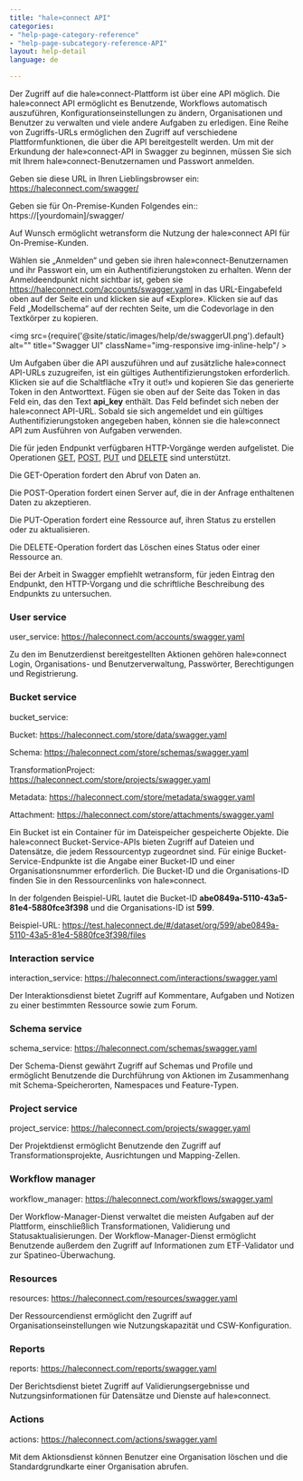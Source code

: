 ```yaml
---
title: "hale»connect API"
categories:
- "help-page-category-reference"
- "help-page-subcategory-reference-API"
layout: help-detail
language: de

---
```


Der Zugriff auf die hale»connect-Plattform ist über eine API möglich. Die hale»connect API ermöglicht es Benutzende, Workflows automatisch auszuführen, Konfigurationseinstellungen zu ändern, Organisationen und Benutzer zu verwalten und viele andere Aufgaben zu erledigen. Eine Reihe von Zugriffs-URLs ermöglichen den Zugriff auf verschiedene Plattformfunktionen, die über die API bereitgestellt werden. Um mit der Erkundung der hale»connect-API in Swagger zu beginnen, müssen Sie sich mit Ihrem hale»connect-Benutzernamen und Passwort anmelden.

Geben sie diese URL in Ihren Lieblingsbrowser ein: https://haleconnect.com/swagger/

Geben sie für On-Premise-Kunden Folgendes ein:: https://[yourdomain]/swagger/

Auf Wunsch ermöglicht wetransform die Nutzung der hale»connect API für On-Premise-Kunden.

Wählen sie „Anmelden“ und geben sie ihren hale»connect-Benutzernamen und ihr Passwort ein, um ein Authentifizierungstoken zu erhalten. Wenn der Anmeldeendpunkt nicht sichtbar ist, geben sie https://haleconnect.com/accounts/swagger.yaml in das URL-Eingabefeld oben auf der Seite ein und klicken sie auf &laquo;Explore&raquo;. Klicken sie auf das Feld „Modellschema“ auf der rechten Seite, um die Codevorlage in den Textkörper zu kopieren.

<img src={require('@site/static/images/help/de/swaggerUI.png').default} alt="" title="Swagger UI" className="img-responsive img-inline-help"/ >

Um Aufgaben über die API auszuführen und auf zusätzliche hale»connect API-URLs zuzugreifen, ist ein gültiges Authentifizierungstoken erforderlich. Klicken sie auf die Schaltfläche &laquo;Try it out!&raquo; und kopieren Sie das generierte Token in den Antworttext. Fügen sie oben auf der Seite das Token in das Feld ein, das den Text **api_key** enthält. Das Feld befindet sich neben der hale»connect API-URL. Sobald sie sich angemeldet und ein gültiges Authentifizierungstoken angegeben haben, können sie die hale»connect API zum Ausführen von Aufgaben verwenden.

Die für jeden Endpunkt verfügbaren HTTP-Vorgänge werden aufgelistet. Die Operationen [GET](https://datatracker.ietf.org/doc/html/rfc9110#name-get), [POST](https://datatracker.ietf.org/doc/html/rfc9110#name-post ), [PUT](https://datatracker.ietf.org/doc/html/rfc9110#name-put) und [DELETE](https://datatracker.ietf.org/doc/html/rfc9110#name-delete ) sind unterstützt.

Die GET-Operation fordert den Abruf von Daten an.

Die POST-Operation fordert einen Server auf, die in der Anfrage enthaltenen Daten zu akzeptieren.

Die PUT-Operation fordert eine Ressource auf, ihren Status zu erstellen oder zu aktualisieren.

Die DELETE-Operation fordert das Löschen eines Status oder einer Ressource an.

Bei der Arbeit in Swagger empfiehlt wetransform, für jeden Eintrag den Endpunkt, den HTTP-Vorgang und die schriftliche Beschreibung des Endpunkts zu untersuchen.

### User service
user_service: https://haleconnect.com/accounts/swagger.yaml

Zu den im Benutzerdienst bereitgestellten Aktionen gehören hale»connect Login, Organisations- und Benutzerverwaltung, Passwörter, Berechtigungen und Registrierung.

### Bucket service
bucket_service:

  Bucket: https://haleconnect.com/store/data/swagger.yaml

  Schema: https://haleconnect.com/store/schemas/swagger.yaml

  TransformationProject: https://haleconnect.com/store/projects/swagger.yaml

  Metadata: https://haleconnect.com/store/metadata/swagger.yaml

  Attachment: https://haleconnect.com/store/attachments/swagger.yaml

Ein Bucket ist ein Container für im Dateispeicher gespeicherte Objekte. Die hale»connect Bucket-Service-APIs bieten Zugriff auf Dateien und Datensätze, die jedem Ressourcentyp zugeordnet sind. Für einige Bucket-Service-Endpunkte ist die Angabe einer Bucket-ID und einer Organisationsnummer erforderlich. Die Bucket-ID und die Organisations-ID finden Sie in den Ressourcenlinks von hale»connect.

In der folgenden Beispiel-URL lautet die Bucket-ID **abe0849a-5110-43a5-81e4-5880fce3f398** und die Organisations-ID ist **599**.

Beispiel-URL: https://test.haleconnect.de/#/dataset/org/599/abe0849a-5110-43a5-81e4-5880fce3f398/files

### Interaction service
interaction_service: https://haleconnect.com/interactions/swagger.yaml

Der Interaktionsdienst bietet Zugriff auf Kommentare, Aufgaben und Notizen zu einer bestimmten Ressource sowie zum Forum.

### Schema service
schema_service: https://haleconnect.com/schemas/swagger.yaml

Der Schema-Dienst gewährt Zugriff auf Schemas und Profile und ermöglicht Benutzende die Durchführung von Aktionen im Zusammenhang mit Schema-Speicherorten, Namespaces und Feature-Typen.

### Project service
project_service: https://haleconnect.com/projects/swagger.yaml

Der Projektdienst ermöglicht Benutzende den Zugriff auf Transformationsprojekte, Ausrichtungen und Mapping-Zellen.

### Workflow manager
workflow_manager: https://haleconnect.com/workflows/swagger.yaml

Der Workflow-Manager-Dienst verwaltet die meisten Aufgaben auf der Plattform, einschließlich Transformationen, Validierung und Statusaktualisierungen. Der Workflow-Manager-Dienst ermöglicht Benutzende außerdem den Zugriff auf Informationen zum ETF-Validator und zur Spatineo-Überwachung.

### Resources
resources: https://haleconnect.com/resources/swagger.yaml

Der Ressourcendienst ermöglicht den Zugriff auf Organisationseinstellungen wie Nutzungskapazität und CSW-Konfiguration.

### Reports
reports: https://haleconnect.com/reports/swagger.yaml

Der Berichtsdienst bietet Zugriff auf Validierungsergebnisse und Nutzungsinformationen für Datensätze und Dienste auf hale»connect.

### Actions
actions: https://haleconnect.com/actions/swagger.yaml

Mit dem Aktionsdienst können Benutzer eine Organisation löschen und die Standardgrundkarte einer Organisation abrufen.
